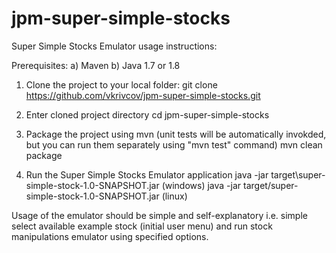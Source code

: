 # jpm-super-simple-stocks

Super Simple Stocks Emulator usage instructions:

Prerequisites:
a) Maven
b) Java 1.7 or 1.8

1. Clone the project to your local folder:
git clone https://github.com/vkrivcov/jpm-super-simple-stocks.git

2. Enter cloned project directory
cd jpm-super-simple-stocks

3. Package the project using mvn (unit tests will be automatically invokded, but you can run them separately using "mvn test" command)
mvn clean package

4. Run the Super Simple Stocks Emulator application
java -jar target\super-simple-stock-1.0-SNAPSHOT.jar (windows)
java -jar target/super-simple-stock-1.0-SNAPSHOT.jar (linux)

Usage of the emulator should be simple and self-explanatory i.e. simple select available example stock (initial user menu)
and run stock manipulations emulator using specified options.
